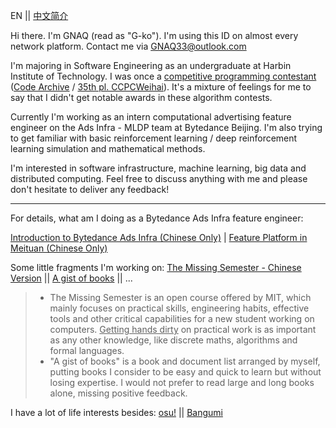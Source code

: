EN || [中文简介](https://github.com/GNAQ/GNAQ/blob/main/README_cn.md)

Hi there. I'm GNAQ (read as "G-ko"). I'm using this ID on almost every network platform. Contact me via [GNAQ33@outlook.com](mailto:gnaq33@outlook.com)

I'm majoring in Software Engineering as an undergraduate at Harbin Institute of Technology. I was once a <ins>competitive programming contestant</ins> ([Code Archive](https://github.com/GNAQ/Algorithm-Contest-Archive) / [35th pl. CCPCWeihai](https://board.xcpcio.com/ccpc/8th/weihai?group=%E6%AD%A3%E5%BC%8F%E9%98%9F%E4%BC%8D)). It's a mixture of feelings for me to say that I didn't get notable awards in these algorithm contests. 

Currently I'm working as an intern computational advertising feature engineer on the Ads Infra - MLDP team at Bytedance Beijing. I'm also trying to get familiar with basic reinforcement learning / deep reinforcement learning simulation and mathematical methods.

I'm interested in software infrastructure, machine learning, big data and distributed computing. Feel free to discuss anything with me and please don't hesitate to deliver any feedback!

---

For details, what am I doing as a Bytedance Ads Infra feature engineer:

[Introduction to Bytedance Ads Infra (Chinese Only)](https://shimo.im/docs/98rrrqhP9rDw8kjr/read) | [Feature Platform in Meituan (Chinese Only)](https://tech.meituan.com/2021/03/04/featureplatform-in-mtwaimai.html)

Some little fragments I'm working on: [The Missing Semester - Chinese Version](https://github.com/CN-missemi/CN_missemi) || [A gist of books]() || ...

> - The Missing Semester is an open course offered by MIT, which mainly focuses on practical skills, engineering habits, effective tools and other critical capabilities for a new student working on computers. <ins>Getting hands dirty</ins> on practical work is as important as any other knowledge, like discrete maths, algorithms and formal languages.
> - "A gist of books" is a book and document list arranged by myself, putting books I consider to be easy and quick to learn but without losing expertise. I would not prefer to read large and long books alone, missing positive feedback.

I have a lot of life interests besides: [osu!](https://osu.ppy.sh/users/13200045) || [Bangumi](https://bgm.tv/user/gnaq)
